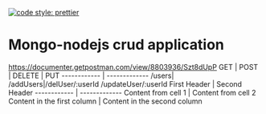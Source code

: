 [![code style: prettier](https://img.shields.io/badge/code_style-prettier-ff69b4.svg?style=flat-square)](https://github.com/prettier/prettier)
# Mongo-nodejs crud application 

https://documenter.getpostman.com/view/8803936/Szt8dUpP
GET | POST | DELETE | PUT 
------------ | -------------
/users| /addUsers|/delUser/:userId /updateUser/:userId
First Header | Second Header
------------ | -------------
Content from cell 1 | Content from cell 2
Content in the first column | Content in the second column
